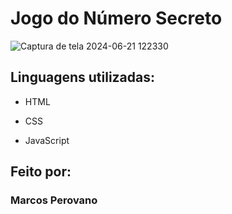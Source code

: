 # Jogo do Número Secreto

![Captura de tela 2024-06-21 122330](https://github.com/twoziin/secret-number/assets/170327354/744e5913-05d7-4665-ba10-91dbc2328180)


## Linguagens utilizadas:

* HTML

* CSS

* JavaScript
  
## Feito por:

### Marcos Perovano
